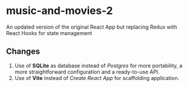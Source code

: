 # music-and-movies-2
An updated version of the original React App but replacing Redux with React Hooks for state management

## Changes
 1. Use of **SQLite** as database instead of *Postgres* for more portability, a more straightforward configuration and a ready-to-use API.
 2. Use of **Vite** instead of *Create React App* for scaffolding application.
